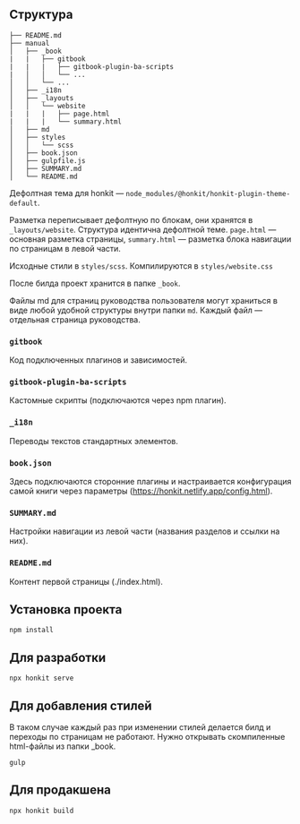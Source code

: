 ## Структура
```   
├── README.md
├── manual
│   ├── _book
|   |   ├── gitbook
|   |   |   ├── gitbook-plugin-ba-scripts
|   │   │   └── ...
│   │   └── ...
│   ├── _i18n
│   ├── _layouts
│   │   └── website
|   |   |   ├── page.html 
|   |   |   └── summary.html
│   ├── md
│   ├── styles
│   │   └── scss
│   ├── book.json
│   ├── gulpfile.js
│   ├── SUMMARY.md
│   └── README.md

```
Дефолтная тема для honkit — `node_modules/@honkit/honkit-plugin-theme-default`.

Разметка переписывает дефолтную по блокам, они хранятся в `_layouts/website`.
Структура идентична дефолтной теме. `page.html` — основная разметка страницы, `summary.html` — разметка блока навигации по страницам в левой части. 

Исходные стили в `styles/scss`. Компилируются в `styles/website.css`

После билда проект хранится в папке `_book`.

Файлы md для страниц руководства пользователя могут храниться в виде любой удобной структуры внутри папки `md`. Каждый файл — отдельная страница руководства.

### `gitbook`
Код подключенных плагинов и зависимостей.

### `gitbook-plugin-ba-scripts`
Кастомные скрипты (подключаются через npm плагин).

### `_i18n`
Переводы текстов стандартных элементов.

### `book.json`
Здесь подключаются сторонние плагины и настраивается конфигурация самой книги через параметры (https://honkit.netlify.app/config.html).

### `SUMMARY.md`
Настройки навигации из левой части (названия разделов и ссылки на них).

### `README.md`
Контент первой страницы (./index.html).



## Установка проекта
```
npm install
```

## Для разработки 
```
npx honkit serve
```

## Для добавления стилей
В таком случае каждый раз при изменении стилей делается билд и переходы по страницам не работают. 
Нужно открывать скомпиленные html-файлы из папки _book.

```
gulp
```

## Для продакшена
```
npx honkit build
```